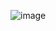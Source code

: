 ![image](https://user-images.githubusercontent.com/116494217/204489802-f3d1b115-275b-4b08-942c-689aff13f8f4.png)
